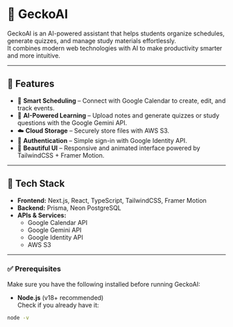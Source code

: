 # 🦎 GeckoAI

GeckoAI is an AI-powered assistant that helps students organize schedules, generate quizzes, and manage study materials effortlessly.  
It combines modern web technologies with AI to make productivity smarter and more intuitive.

---

## 🚀 Features
- 📅 **Smart Scheduling** – Connect with Google Calendar to create, edit, and track events.
- 🤖 **AI-Powered Learning** – Upload notes and generate quizzes or study questions with the Google Gemini API.
- ☁️ **Cloud Storage** – Securely store files with AWS S3.
- 🔑 **Authentication** – Simple sign-in with Google Identity API.
- 🎨 **Beautiful UI** – Responsive and animated interface powered by TailwindCSS + Framer Motion.

---

## 🧰 Tech Stack
- **Frontend:** Next.js, React, TypeScript, TailwindCSS, Framer Motion  
- **Backend:** Prisma, Neon PostgreSQL  
- **APIs & Services:**  
  - Google Calendar API  
  - Google Gemini API  
  - Google Identity API  
  - AWS S3  

---

### ✅ Prerequisites
Make sure you have the following installed before running GeckoAI:

- **Node.js** (v18+ recommended)  
Check if you already have it:
```bash
node -v
```
